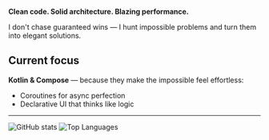**Clean code. Solid architecture. Blazing performance.**

I don't chase guaranteed wins — I hunt impossible problems and turn them into elegant solutions.

## Current focus

**Kotlin & Compose** — because they make the impossible feel effortless:
- Coroutines for async perfection
- Declarative UI that thinks like logic

---

<picture>
  <source media="(prefers-color-scheme: dark)" srcset="https://github-readme-stats.vercel.app/api?username=kdroidFilter&show_icons=true&theme=dark&hide_border=true">
  <source media="(prefers-color-scheme: light)" srcset="https://github-readme-stats.vercel.app/api?username=kdroidFilter&show_icons=true&theme=default&hide_border=true">
  <img alt="GitHub stats" src="https://github-readme-stats.vercel.app/api?username=kdroidFilter&show_icons=true&theme=dark&hide_border=true">
</picture> <picture>
  <source media="(prefers-color-scheme: dark)" srcset="https://github-readme-stats.vercel.app/api/top-langs/?username=kdroidFilter&layout=compact&theme=dark&hide_border=true">
  <source media="(prefers-color-scheme: light)" srcset="https://github-readme-stats.vercel.app/api/top-langs/?username=kdroidFilter&layout=compact&theme=default&hide_border=true">
  <img alt="Top Languages" src="https://github-readme-stats.vercel.app/api/top-langs/?username=kdroidFilter&layout=compact&theme=dark&hide_border=true">
</picture>

